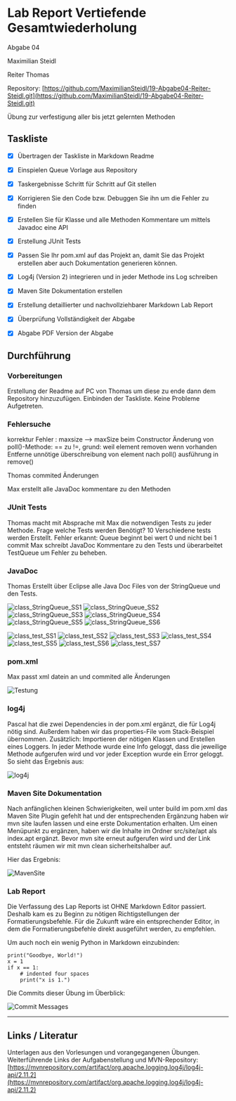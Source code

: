 # Lab Report Vertiefende Gesamtwiederholung

Abgabe 04

Maximilian Steidl

Reiter Thomas

Repository: [https://github.com/MaximilianSteidl/19-Abgabe04-Reiter-Steidl.git](https://github.com/MaximilianSteidl/19-Abgabe04-Reiter-Steidl.git)

Übung zur verfestigung aller bis jetzt gelernten Methoden

## Taskliste

- [X] Übertragen der Taskliste in Markdown Readme
- [X] Einspielen Queue Vorlage aus Repository
- [X] Taskergebnisse Schritt für Schritt auf Git stellen
- [X] Korrigieren Sie den Code bzw. Debuggen Sie ihn um die Fehler zu finden
- [X] Erstellen Sie für Klasse und alle Methoden Kommentare um mittels Javadoc eine API 
- [X] Erstellung JUnit Tests
- [X] Passen Sie Ihr pom.xml auf das Projekt an, damit Sie das Projekt erstellen aber auch Dokumentation generieren können.
- [X] Log4j (Version 2) integrieren und in jeder Methode ins Log schreiben
- [x] Maven Site Dokumentation erstellen
- [X] Erstellung detaillierter und nachvollziehbarer Markdown Lab Report
- [X] Überprüfung Vollständigkeit der Abgabe
- [X] Abgabe PDF Version der Abgabe



## Durchführung
### Vorbereitungen
Erstellung der Readme auf PC von Thomas um diese zu ende dann dem Repository hinzuzufügen.
Einbinden der Taskliste. Keine Probleme Aufgetreten.

### Fehlersuche
korrektur Fehler : 	 maxsize --> maxSize beim Constructor
			         Änderung von poll()-Methode: == zu !=, grund: weil element removen wenn vorhanden
			         Entferne unnötige überschreibung von element nach poll() ausführung in remove()
                     
Thomas commited Änderungen

Max erstellt alle JavaDoc kommentare zu den Methoden

### JUnit Tests
Thomas macht mit Absprache mit Max die notwendigen Tests zu jeder Methode.
Frage welche Tests werden Benötigt? 
10 Verschiedene tests werden Erstellt.
Fehler erkannt: Queue beginnt bei wert 0 und nicht bei 1
commit
Max schreibt JavaDoc Kommentare zu den Tests und überarbeitet TestQueue um Fehler zu beheben.

### JavaDoc
Thomas Erstellt über Eclipse alle Java Doc Files von der StringQueue und den Tests.

![class_StringQueue_SS1](Media/class_StringQueue_SS1)
![class_StringQueue_SS2](Media/class_StringQueue_SS2)
![class_StringQueue_SS3](Media/class_StringQueue_SS3)
![class_StringQueue_SS4](Media/class_StringQueue_SS4)
![class_StringQueue_SS5](Media/class_StringQueue_SS5)
![class_StringQueue_SS6](Media/class_StringQueue_SS6)

![class_test_SS1](Media/class_test_SS1)
![class_test_SS2](Media/class_test_SS2)
![class_test_SS3](Media/class_test_SS3)
![class_test_SS4](Media/class_test_SS4)
![class_test_SS5](Media/class_test_SS5)
![class_test_SS6](Media/class_test_SS6)
![class_test_SS7](Media/class_test_SS7)

### pom.xml
Max passt xml datein an und commited alle Änderungen


![Testung](media/Testung.jpg)


### log4j
Pascal hat die zwei Dependencies in der pom.xml ergänzt, die für Log4j nötig sind. Außerdem haben wir das properties-File vom Stack-Beispiel übernommen. Zusätzlich: Importieren der nötigen Klassen und Erstellen eines Loggers. In jeder Methode wurde eine Info geloggt, dass die jeweilige Methode aufgerufen wird und vor jeder Exception wurde ein Error geloggt. So sieht das Ergebnis aus:

![log4j](media/log.jpg)

### Maven Site Dokumentation
Nach anfänglichen kleinen Schwierigkeiten, weil unter build im pom.xml das Maven Site Plugin gefehlt hat und der entsprechenden Ergänzung haben wir mvn site laufen lassen und eine erste Dokumentation erhalten. Um einen Menüpunkt zu ergänzen, haben wir die Inhalte im Ordner src/site/apt als index.apt ergänzt. Bevor mvn site erneut aufgerufen wird und der Link entsteht räumen wir mit mvn clean sicherheitshalber auf.

Hier das Ergebnis:

![MavenSite](media/maven.jpg)

### Lab Report
Die Verfassung des Lap Reports ist OHNE Markdown Editor passiert. Deshalb kam es zu Beginn zu nötigen Richtigstellungen der Formatierungsbefehle. Für die Zukunft wäre ein entsprechender Editor, in dem die Formatierungsbefehle direkt ausgeführt werden, zu empfehlen.

Um auch noch ein wenig Python in Markdown einzubinden:

```
print("Goodbye, World!")
x = 1
if x == 1:
    # indented four spaces
    print("x is 1.")
```

Die Commits dieser Übung im Überblick:

![Commit Messages](media/commits1.jpg)

-----

## Links / Literatur
Unterlagen aus den Vorlesungen und vorangegangenen Übungen. Weiterführende Links der Aufgabenstellung und MVN-Repository: [https://mvnrepository.com/artifact/org.apache.logging.log4j/log4j-api/2.11.2](https://mvnrepository.com/artifact/org.apache.logging.log4j/log4j-api/2.11.2)
